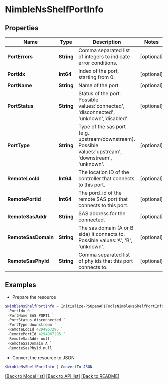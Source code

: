 # NimbleNsShelfPortInfo
## Properties

Name | Type | Description | Notes
------------ | ------------- | ------------- | -------------
**PortErrors** | **String** | Comma separated list of integers to indicate error conditions. | [optional] 
**PortIdx** | **Int64** | Index of the port, starting from 0. | [optional] 
**PortName** | **String** | Name of the port. | [optional] 
**PortStatus** | **String** | Status of the port. Possible values:&#39;connected&#39;, &#39;disconnected&#39;, &#39;unknown&#39;,&#39;disabled&#39;. | [optional] 
**PortType** | **String** | Type of the sas port (e.g. upstream/downstream). Possible values:&#39;upstream&#39;, &#39;downstream&#39;, &#39;unknown&#39;. | [optional] 
**RemoteLocId** | **Int64** | The location ID of the controller that connects to this port. | [optional] 
**RemotePortId** | **Int64** | The pord_id of the remote SAS port that connects to this port. | [optional] 
**RemoteSasAddr** | **String** | SAS address for the connected. | [optional] 
**RemoteSasDomain** | **String** | The sas domain (A or B side) it connects to. Possible values:&#39;A&#39;, &#39;B&#39;, &#39;unknown&#39;. | [optional] 
**RemoteSasPhyId** | **String** | Comma separated list of phy ids that this port connects to. | [optional] 

## Examples

- Prepare the resource
```powershell
$NimbleNsShelfPortInfo = Initialize-PSOpenAPIToolsNimbleNsShelfPortInfo  -PortErrors null `
 -PortIdx 0 `
 -PortName SAS PORT1 `
 -PortStatus disconnected `
 -PortType downstream `
 -RemoteLocId 4294967295 `
 -RemotePortId 4294967295 `
 -RemoteSasAddr null `
 -RemoteSasDomain A `
 -RemoteSasPhyId null
```

- Convert the resource to JSON
```powershell
$NimbleNsShelfPortInfo | ConvertTo-JSON
```

[[Back to Model list]](../README.md#documentation-for-models) [[Back to API list]](../README.md#documentation-for-api-endpoints) [[Back to README]](../README.md)

